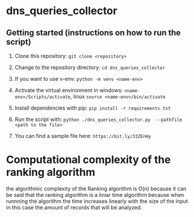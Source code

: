 # dns_queries_collector
## Getting started (instructions on how to run the script) 
  1. Clone this repository: `git clone <repository>`
  2. Change to the repository directory: `cd dns_queries_collector`
  3. If you want to use v-env: `python -m venv <name-env>`
  4. Activate the virtual environment in windows: `<name-env>/Scripts/activate`, linux `source <name-env>/bin/activate`
  5. Install dependencies with pip: `pip install -r requirements.txt`
  8. Run the script with: `python ./dns_queries_collector.py  --pathfile <path to the file>`

  9. You can find a sample file here: `https://bit.ly/33ZEnHy`

# Computational complexity of the ranking algorithm
the algorithmic complexity of the Ranking algorithm is O(n) because it can be said that the ranking algorithm is a liniar time algorithm because when runnning the algorithm the time increases linearly with the size of the input in this case the amount of records that will be analyzed.
